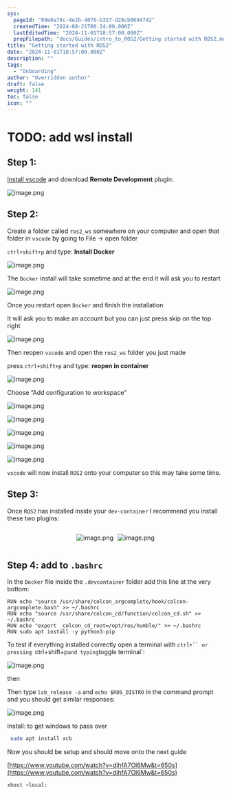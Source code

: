 ```yaml
---
sys:
  pageId: "89e0a78c-4e2b-4070-b327-d28cb0694742"
  createdTime: "2024-08-21T00:24:00.000Z"
  lastEditedTime: "2024-11-01T18:57:00.000Z"
  propFilepath: "docs/Guides/intro_to_ROS2/Getting started with ROS2.md"
title: "Getting started with ROS2"
date: "2024-11-01T18:57:00.000Z"
description: ""
tags:
  - "Onboarding"
author: "Overridden author"
draft: false
weight: 141
toc: false
icon: ""
---
```


# TODO: add wsl install

## Step 1:

[Install vscode](https://code.visualstudio.com/download) and download **Remote Development** plugin:

![image.png](https://prod-files-secure.s3.us-west-2.amazonaws.com/d518164a-d88e-44d1-a4ee-3adb3bd8bce0/efb52993-1881-4a40-b95e-6f020334f022/image.png?X-Amz-Algorithm=AWS4-HMAC-SHA256&X-Amz-Content-Sha256=UNSIGNED-PAYLOAD&X-Amz-Credential=ASIAZI2LB4662LHTPUTI%2F20250408%2Fus-west-2%2Fs3%2Faws4_request&X-Amz-Date=20250408T150907Z&X-Amz-Expires=3600&X-Amz-Security-Token=IQoJb3JpZ2luX2VjEP7%2F%2F%2F%2F%2F%2F%2F%2F%2F%2FwEaCXVzLXdlc3QtMiJHMEUCIFGxNfttPDoSoxg3s3XdtTrx2cU6SAhLoTSVdM%2Bv9657AiEAsGyQgb6Q6MnpI6T2EvHcJK5be1w269QKLVXbrw1qgeYq%2FwMIdxAAGgw2Mzc0MjMxODM4MDUiDDlnrNfmPlidTpCDJyrcAyiW90Iwo8Yc0IrVjz%2FVUoCwnCLLO%2BHKPtACuc0R9zJcwN24q9lC6pZrMY7ODVoutTjEcrXM4rsLoCUEXkC7Zw8gHdrEx%2BRBulPnI%2Bf34cS5Smx5DDrXMDv%2B1DLM7XPEpOAwKzmCwu9N8QGYYEwQiRVsQBsRTruDorniU5mYKLH3XYXO0Lv8NL7zWQScA5HWd%2FONGMG1D25%2Bn%2BEJKGRZ6okM5cTTkwwcuC2xAaMqkZSh%2FdbddiCiLPGkNy874Do5uX5yK%2FZ%2Fa0VykdI7zlhxarXc3zDozrNFUsnbzdGxvVtgSh9EOHhRXGHbYZBmUKcF3XdUWUP3CdimjV8rwEW%2BtjZTqWLqBMUBXjpOPS%2FePSsq9cv7mBCuoJrpVh9jiFU3EUOXufETAjgy2ZXJbptpI8OLdkx6sMo8YJnIsB%2BcucDcLmgAnrIMtGtCzled54Qse2MXL20tLD1fdj1ipGeMzE2jeiUY6mgUsFQbr1rNuczXQ%2FBJWOCk%2BcRSOwCNxQjSP8Aq%2BdhYkSgi0MlENIyGpm%2FdkoS82abhEdvQNzU9kBFf8%2Bua5scIAV8wsRnwWWwrJ7lIcuLH89A4Tokn7brzdVE2z5mkXTcDEL%2BN%2B8AGLniqHDcOeWzwitOrtaJHMOrX1L8GOqUBMXfIk%2FgjPEVxFeegdWcBbucoTjyLwVX%2BKMcw3GQRZs11V5OFnZWALZ0DkrL%2F%2BJAVcQK8wt6TmnE6iMv%2BUDXNkSjuGatX1MYMh56tQWpWLbtaaFERwnysNM%2Fwrkq46SXHWL9jpgjj29tOgDTHCpkEIZkicUGMUTaE%2FRmn0Vq8vhapLYCWfp3eNt1J0nmYTDRUhjr%2FV%2FarnBL9gSsUTcbbFZbHtgQD&X-Amz-Signature=caf7f4d9c09e73ae907e6522ce06c50bf44f742d69cba40e358506a9fef06f56&X-Amz-SignedHeaders=host&x-id=GetObject)

## Step 2:

Create a folder called `ros2_ws` somewhere on your computer and open that folder in `vscode` by going to File → open folder 

`ctrl+shift+p` and type: **Install Docker**

![image.png](https://prod-files-secure.s3.us-west-2.amazonaws.com/d518164a-d88e-44d1-a4ee-3adb3bd8bce0/2269dc0e-1cd5-47ff-bceb-c04ad9b2eab0/image.png?X-Amz-Algorithm=AWS4-HMAC-SHA256&X-Amz-Content-Sha256=UNSIGNED-PAYLOAD&X-Amz-Credential=ASIAZI2LB4662LHTPUTI%2F20250408%2Fus-west-2%2Fs3%2Faws4_request&X-Amz-Date=20250408T150907Z&X-Amz-Expires=3600&X-Amz-Security-Token=IQoJb3JpZ2luX2VjEP7%2F%2F%2F%2F%2F%2F%2F%2F%2F%2FwEaCXVzLXdlc3QtMiJHMEUCIFGxNfttPDoSoxg3s3XdtTrx2cU6SAhLoTSVdM%2Bv9657AiEAsGyQgb6Q6MnpI6T2EvHcJK5be1w269QKLVXbrw1qgeYq%2FwMIdxAAGgw2Mzc0MjMxODM4MDUiDDlnrNfmPlidTpCDJyrcAyiW90Iwo8Yc0IrVjz%2FVUoCwnCLLO%2BHKPtACuc0R9zJcwN24q9lC6pZrMY7ODVoutTjEcrXM4rsLoCUEXkC7Zw8gHdrEx%2BRBulPnI%2Bf34cS5Smx5DDrXMDv%2B1DLM7XPEpOAwKzmCwu9N8QGYYEwQiRVsQBsRTruDorniU5mYKLH3XYXO0Lv8NL7zWQScA5HWd%2FONGMG1D25%2Bn%2BEJKGRZ6okM5cTTkwwcuC2xAaMqkZSh%2FdbddiCiLPGkNy874Do5uX5yK%2FZ%2Fa0VykdI7zlhxarXc3zDozrNFUsnbzdGxvVtgSh9EOHhRXGHbYZBmUKcF3XdUWUP3CdimjV8rwEW%2BtjZTqWLqBMUBXjpOPS%2FePSsq9cv7mBCuoJrpVh9jiFU3EUOXufETAjgy2ZXJbptpI8OLdkx6sMo8YJnIsB%2BcucDcLmgAnrIMtGtCzled54Qse2MXL20tLD1fdj1ipGeMzE2jeiUY6mgUsFQbr1rNuczXQ%2FBJWOCk%2BcRSOwCNxQjSP8Aq%2BdhYkSgi0MlENIyGpm%2FdkoS82abhEdvQNzU9kBFf8%2Bua5scIAV8wsRnwWWwrJ7lIcuLH89A4Tokn7brzdVE2z5mkXTcDEL%2BN%2B8AGLniqHDcOeWzwitOrtaJHMOrX1L8GOqUBMXfIk%2FgjPEVxFeegdWcBbucoTjyLwVX%2BKMcw3GQRZs11V5OFnZWALZ0DkrL%2F%2BJAVcQK8wt6TmnE6iMv%2BUDXNkSjuGatX1MYMh56tQWpWLbtaaFERwnysNM%2Fwrkq46SXHWL9jpgjj29tOgDTHCpkEIZkicUGMUTaE%2FRmn0Vq8vhapLYCWfp3eNt1J0nmYTDRUhjr%2FV%2FarnBL9gSsUTcbbFZbHtgQD&X-Amz-Signature=da2146beb839048235a160933cf861b9f4a0c26d7b8bfd4e34bdc271f4587886&X-Amz-SignedHeaders=host&x-id=GetObject)

The `Docker` install will take sometime and at the end it will ask you to restart

![image.png](https://prod-files-secure.s3.us-west-2.amazonaws.com/d518164a-d88e-44d1-a4ee-3adb3bd8bce0/ed233f78-be33-4b1f-b89c-9c346c0e961e/image.png?X-Amz-Algorithm=AWS4-HMAC-SHA256&X-Amz-Content-Sha256=UNSIGNED-PAYLOAD&X-Amz-Credential=ASIAZI2LB4662LHTPUTI%2F20250408%2Fus-west-2%2Fs3%2Faws4_request&X-Amz-Date=20250408T150907Z&X-Amz-Expires=3600&X-Amz-Security-Token=IQoJb3JpZ2luX2VjEP7%2F%2F%2F%2F%2F%2F%2F%2F%2F%2FwEaCXVzLXdlc3QtMiJHMEUCIFGxNfttPDoSoxg3s3XdtTrx2cU6SAhLoTSVdM%2Bv9657AiEAsGyQgb6Q6MnpI6T2EvHcJK5be1w269QKLVXbrw1qgeYq%2FwMIdxAAGgw2Mzc0MjMxODM4MDUiDDlnrNfmPlidTpCDJyrcAyiW90Iwo8Yc0IrVjz%2FVUoCwnCLLO%2BHKPtACuc0R9zJcwN24q9lC6pZrMY7ODVoutTjEcrXM4rsLoCUEXkC7Zw8gHdrEx%2BRBulPnI%2Bf34cS5Smx5DDrXMDv%2B1DLM7XPEpOAwKzmCwu9N8QGYYEwQiRVsQBsRTruDorniU5mYKLH3XYXO0Lv8NL7zWQScA5HWd%2FONGMG1D25%2Bn%2BEJKGRZ6okM5cTTkwwcuC2xAaMqkZSh%2FdbddiCiLPGkNy874Do5uX5yK%2FZ%2Fa0VykdI7zlhxarXc3zDozrNFUsnbzdGxvVtgSh9EOHhRXGHbYZBmUKcF3XdUWUP3CdimjV8rwEW%2BtjZTqWLqBMUBXjpOPS%2FePSsq9cv7mBCuoJrpVh9jiFU3EUOXufETAjgy2ZXJbptpI8OLdkx6sMo8YJnIsB%2BcucDcLmgAnrIMtGtCzled54Qse2MXL20tLD1fdj1ipGeMzE2jeiUY6mgUsFQbr1rNuczXQ%2FBJWOCk%2BcRSOwCNxQjSP8Aq%2BdhYkSgi0MlENIyGpm%2FdkoS82abhEdvQNzU9kBFf8%2Bua5scIAV8wsRnwWWwrJ7lIcuLH89A4Tokn7brzdVE2z5mkXTcDEL%2BN%2B8AGLniqHDcOeWzwitOrtaJHMOrX1L8GOqUBMXfIk%2FgjPEVxFeegdWcBbucoTjyLwVX%2BKMcw3GQRZs11V5OFnZWALZ0DkrL%2F%2BJAVcQK8wt6TmnE6iMv%2BUDXNkSjuGatX1MYMh56tQWpWLbtaaFERwnysNM%2Fwrkq46SXHWL9jpgjj29tOgDTHCpkEIZkicUGMUTaE%2FRmn0Vq8vhapLYCWfp3eNt1J0nmYTDRUhjr%2FV%2FarnBL9gSsUTcbbFZbHtgQD&X-Amz-Signature=eaa52256cda3590047065547b401c40e74377340b267194fad56785284eeeac2&X-Amz-SignedHeaders=host&x-id=GetObject)

Once you restart open `Docker` and finish the installation

It will ask you to make an account but you can just press skip on the top right

![image.png](https://prod-files-secure.s3.us-west-2.amazonaws.com/d518164a-d88e-44d1-a4ee-3adb3bd8bce0/21010ad9-1659-4fd9-9f59-9932a09b2a3d/image.png?X-Amz-Algorithm=AWS4-HMAC-SHA256&X-Amz-Content-Sha256=UNSIGNED-PAYLOAD&X-Amz-Credential=ASIAZI2LB4662LHTPUTI%2F20250408%2Fus-west-2%2Fs3%2Faws4_request&X-Amz-Date=20250408T150907Z&X-Amz-Expires=3600&X-Amz-Security-Token=IQoJb3JpZ2luX2VjEP7%2F%2F%2F%2F%2F%2F%2F%2F%2F%2FwEaCXVzLXdlc3QtMiJHMEUCIFGxNfttPDoSoxg3s3XdtTrx2cU6SAhLoTSVdM%2Bv9657AiEAsGyQgb6Q6MnpI6T2EvHcJK5be1w269QKLVXbrw1qgeYq%2FwMIdxAAGgw2Mzc0MjMxODM4MDUiDDlnrNfmPlidTpCDJyrcAyiW90Iwo8Yc0IrVjz%2FVUoCwnCLLO%2BHKPtACuc0R9zJcwN24q9lC6pZrMY7ODVoutTjEcrXM4rsLoCUEXkC7Zw8gHdrEx%2BRBulPnI%2Bf34cS5Smx5DDrXMDv%2B1DLM7XPEpOAwKzmCwu9N8QGYYEwQiRVsQBsRTruDorniU5mYKLH3XYXO0Lv8NL7zWQScA5HWd%2FONGMG1D25%2Bn%2BEJKGRZ6okM5cTTkwwcuC2xAaMqkZSh%2FdbddiCiLPGkNy874Do5uX5yK%2FZ%2Fa0VykdI7zlhxarXc3zDozrNFUsnbzdGxvVtgSh9EOHhRXGHbYZBmUKcF3XdUWUP3CdimjV8rwEW%2BtjZTqWLqBMUBXjpOPS%2FePSsq9cv7mBCuoJrpVh9jiFU3EUOXufETAjgy2ZXJbptpI8OLdkx6sMo8YJnIsB%2BcucDcLmgAnrIMtGtCzled54Qse2MXL20tLD1fdj1ipGeMzE2jeiUY6mgUsFQbr1rNuczXQ%2FBJWOCk%2BcRSOwCNxQjSP8Aq%2BdhYkSgi0MlENIyGpm%2FdkoS82abhEdvQNzU9kBFf8%2Bua5scIAV8wsRnwWWwrJ7lIcuLH89A4Tokn7brzdVE2z5mkXTcDEL%2BN%2B8AGLniqHDcOeWzwitOrtaJHMOrX1L8GOqUBMXfIk%2FgjPEVxFeegdWcBbucoTjyLwVX%2BKMcw3GQRZs11V5OFnZWALZ0DkrL%2F%2BJAVcQK8wt6TmnE6iMv%2BUDXNkSjuGatX1MYMh56tQWpWLbtaaFERwnysNM%2Fwrkq46SXHWL9jpgjj29tOgDTHCpkEIZkicUGMUTaE%2FRmn0Vq8vhapLYCWfp3eNt1J0nmYTDRUhjr%2FV%2FarnBL9gSsUTcbbFZbHtgQD&X-Amz-Signature=e9068ce48edcc87de30bf85628eef25a9eb81608223ba068e5b7ede506fb7aec&X-Amz-SignedHeaders=host&x-id=GetObject)

Then reopen `vscode` and open the `ros2_ws` folder you just made

press `ctrl+shift+p` and type: **reopen in container**

![image.png](https://prod-files-secure.s3.us-west-2.amazonaws.com/d518164a-d88e-44d1-a4ee-3adb3bd8bce0/4e93b8c2-41ad-488c-8095-c74205196118/image.png?X-Amz-Algorithm=AWS4-HMAC-SHA256&X-Amz-Content-Sha256=UNSIGNED-PAYLOAD&X-Amz-Credential=ASIAZI2LB4662LHTPUTI%2F20250408%2Fus-west-2%2Fs3%2Faws4_request&X-Amz-Date=20250408T150907Z&X-Amz-Expires=3600&X-Amz-Security-Token=IQoJb3JpZ2luX2VjEP7%2F%2F%2F%2F%2F%2F%2F%2F%2F%2FwEaCXVzLXdlc3QtMiJHMEUCIFGxNfttPDoSoxg3s3XdtTrx2cU6SAhLoTSVdM%2Bv9657AiEAsGyQgb6Q6MnpI6T2EvHcJK5be1w269QKLVXbrw1qgeYq%2FwMIdxAAGgw2Mzc0MjMxODM4MDUiDDlnrNfmPlidTpCDJyrcAyiW90Iwo8Yc0IrVjz%2FVUoCwnCLLO%2BHKPtACuc0R9zJcwN24q9lC6pZrMY7ODVoutTjEcrXM4rsLoCUEXkC7Zw8gHdrEx%2BRBulPnI%2Bf34cS5Smx5DDrXMDv%2B1DLM7XPEpOAwKzmCwu9N8QGYYEwQiRVsQBsRTruDorniU5mYKLH3XYXO0Lv8NL7zWQScA5HWd%2FONGMG1D25%2Bn%2BEJKGRZ6okM5cTTkwwcuC2xAaMqkZSh%2FdbddiCiLPGkNy874Do5uX5yK%2FZ%2Fa0VykdI7zlhxarXc3zDozrNFUsnbzdGxvVtgSh9EOHhRXGHbYZBmUKcF3XdUWUP3CdimjV8rwEW%2BtjZTqWLqBMUBXjpOPS%2FePSsq9cv7mBCuoJrpVh9jiFU3EUOXufETAjgy2ZXJbptpI8OLdkx6sMo8YJnIsB%2BcucDcLmgAnrIMtGtCzled54Qse2MXL20tLD1fdj1ipGeMzE2jeiUY6mgUsFQbr1rNuczXQ%2FBJWOCk%2BcRSOwCNxQjSP8Aq%2BdhYkSgi0MlENIyGpm%2FdkoS82abhEdvQNzU9kBFf8%2Bua5scIAV8wsRnwWWwrJ7lIcuLH89A4Tokn7brzdVE2z5mkXTcDEL%2BN%2B8AGLniqHDcOeWzwitOrtaJHMOrX1L8GOqUBMXfIk%2FgjPEVxFeegdWcBbucoTjyLwVX%2BKMcw3GQRZs11V5OFnZWALZ0DkrL%2F%2BJAVcQK8wt6TmnE6iMv%2BUDXNkSjuGatX1MYMh56tQWpWLbtaaFERwnysNM%2Fwrkq46SXHWL9jpgjj29tOgDTHCpkEIZkicUGMUTaE%2FRmn0Vq8vhapLYCWfp3eNt1J0nmYTDRUhjr%2FV%2FarnBL9gSsUTcbbFZbHtgQD&X-Amz-Signature=2d8cac1b1da6ed3b12d7659ef0468105ca348fcbf970b3d5b709e49aab8a8e43&X-Amz-SignedHeaders=host&x-id=GetObject)

Choose “Add configuration to workspace”

![image.png](https://prod-files-secure.s3.us-west-2.amazonaws.com/d518164a-d88e-44d1-a4ee-3adb3bd8bce0/9560b282-5060-4989-ba37-97e7b2c22476/image.png?X-Amz-Algorithm=AWS4-HMAC-SHA256&X-Amz-Content-Sha256=UNSIGNED-PAYLOAD&X-Amz-Credential=ASIAZI2LB4662LHTPUTI%2F20250408%2Fus-west-2%2Fs3%2Faws4_request&X-Amz-Date=20250408T150907Z&X-Amz-Expires=3600&X-Amz-Security-Token=IQoJb3JpZ2luX2VjEP7%2F%2F%2F%2F%2F%2F%2F%2F%2F%2FwEaCXVzLXdlc3QtMiJHMEUCIFGxNfttPDoSoxg3s3XdtTrx2cU6SAhLoTSVdM%2Bv9657AiEAsGyQgb6Q6MnpI6T2EvHcJK5be1w269QKLVXbrw1qgeYq%2FwMIdxAAGgw2Mzc0MjMxODM4MDUiDDlnrNfmPlidTpCDJyrcAyiW90Iwo8Yc0IrVjz%2FVUoCwnCLLO%2BHKPtACuc0R9zJcwN24q9lC6pZrMY7ODVoutTjEcrXM4rsLoCUEXkC7Zw8gHdrEx%2BRBulPnI%2Bf34cS5Smx5DDrXMDv%2B1DLM7XPEpOAwKzmCwu9N8QGYYEwQiRVsQBsRTruDorniU5mYKLH3XYXO0Lv8NL7zWQScA5HWd%2FONGMG1D25%2Bn%2BEJKGRZ6okM5cTTkwwcuC2xAaMqkZSh%2FdbddiCiLPGkNy874Do5uX5yK%2FZ%2Fa0VykdI7zlhxarXc3zDozrNFUsnbzdGxvVtgSh9EOHhRXGHbYZBmUKcF3XdUWUP3CdimjV8rwEW%2BtjZTqWLqBMUBXjpOPS%2FePSsq9cv7mBCuoJrpVh9jiFU3EUOXufETAjgy2ZXJbptpI8OLdkx6sMo8YJnIsB%2BcucDcLmgAnrIMtGtCzled54Qse2MXL20tLD1fdj1ipGeMzE2jeiUY6mgUsFQbr1rNuczXQ%2FBJWOCk%2BcRSOwCNxQjSP8Aq%2BdhYkSgi0MlENIyGpm%2FdkoS82abhEdvQNzU9kBFf8%2Bua5scIAV8wsRnwWWwrJ7lIcuLH89A4Tokn7brzdVE2z5mkXTcDEL%2BN%2B8AGLniqHDcOeWzwitOrtaJHMOrX1L8GOqUBMXfIk%2FgjPEVxFeegdWcBbucoTjyLwVX%2BKMcw3GQRZs11V5OFnZWALZ0DkrL%2F%2BJAVcQK8wt6TmnE6iMv%2BUDXNkSjuGatX1MYMh56tQWpWLbtaaFERwnysNM%2Fwrkq46SXHWL9jpgjj29tOgDTHCpkEIZkicUGMUTaE%2FRmn0Vq8vhapLYCWfp3eNt1J0nmYTDRUhjr%2FV%2FarnBL9gSsUTcbbFZbHtgQD&X-Amz-Signature=acb01753e9b27b740b6f762aef5fec598819c7b17387d4d8844e95c2037d6a5c&X-Amz-SignedHeaders=host&x-id=GetObject)

![image.png](https://prod-files-secure.s3.us-west-2.amazonaws.com/d518164a-d88e-44d1-a4ee-3adb3bd8bce0/2ee63f81-886b-48e8-a553-dc6e5eac99e4/image.png?X-Amz-Algorithm=AWS4-HMAC-SHA256&X-Amz-Content-Sha256=UNSIGNED-PAYLOAD&X-Amz-Credential=ASIAZI2LB4662LHTPUTI%2F20250408%2Fus-west-2%2Fs3%2Faws4_request&X-Amz-Date=20250408T150907Z&X-Amz-Expires=3600&X-Amz-Security-Token=IQoJb3JpZ2luX2VjEP7%2F%2F%2F%2F%2F%2F%2F%2F%2F%2FwEaCXVzLXdlc3QtMiJHMEUCIFGxNfttPDoSoxg3s3XdtTrx2cU6SAhLoTSVdM%2Bv9657AiEAsGyQgb6Q6MnpI6T2EvHcJK5be1w269QKLVXbrw1qgeYq%2FwMIdxAAGgw2Mzc0MjMxODM4MDUiDDlnrNfmPlidTpCDJyrcAyiW90Iwo8Yc0IrVjz%2FVUoCwnCLLO%2BHKPtACuc0R9zJcwN24q9lC6pZrMY7ODVoutTjEcrXM4rsLoCUEXkC7Zw8gHdrEx%2BRBulPnI%2Bf34cS5Smx5DDrXMDv%2B1DLM7XPEpOAwKzmCwu9N8QGYYEwQiRVsQBsRTruDorniU5mYKLH3XYXO0Lv8NL7zWQScA5HWd%2FONGMG1D25%2Bn%2BEJKGRZ6okM5cTTkwwcuC2xAaMqkZSh%2FdbddiCiLPGkNy874Do5uX5yK%2FZ%2Fa0VykdI7zlhxarXc3zDozrNFUsnbzdGxvVtgSh9EOHhRXGHbYZBmUKcF3XdUWUP3CdimjV8rwEW%2BtjZTqWLqBMUBXjpOPS%2FePSsq9cv7mBCuoJrpVh9jiFU3EUOXufETAjgy2ZXJbptpI8OLdkx6sMo8YJnIsB%2BcucDcLmgAnrIMtGtCzled54Qse2MXL20tLD1fdj1ipGeMzE2jeiUY6mgUsFQbr1rNuczXQ%2FBJWOCk%2BcRSOwCNxQjSP8Aq%2BdhYkSgi0MlENIyGpm%2FdkoS82abhEdvQNzU9kBFf8%2Bua5scIAV8wsRnwWWwrJ7lIcuLH89A4Tokn7brzdVE2z5mkXTcDEL%2BN%2B8AGLniqHDcOeWzwitOrtaJHMOrX1L8GOqUBMXfIk%2FgjPEVxFeegdWcBbucoTjyLwVX%2BKMcw3GQRZs11V5OFnZWALZ0DkrL%2F%2BJAVcQK8wt6TmnE6iMv%2BUDXNkSjuGatX1MYMh56tQWpWLbtaaFERwnysNM%2Fwrkq46SXHWL9jpgjj29tOgDTHCpkEIZkicUGMUTaE%2FRmn0Vq8vhapLYCWfp3eNt1J0nmYTDRUhjr%2FV%2FarnBL9gSsUTcbbFZbHtgQD&X-Amz-Signature=3c0174eb0ee44fae4f386a1eba069caae65b14bf036a0e4a5190134a517a027a&X-Amz-SignedHeaders=host&x-id=GetObject)

![image.png](https://prod-files-secure.s3.us-west-2.amazonaws.com/d518164a-d88e-44d1-a4ee-3adb3bd8bce0/ae1580b2-b048-407e-aed9-b584224a7a04/image.png?X-Amz-Algorithm=AWS4-HMAC-SHA256&X-Amz-Content-Sha256=UNSIGNED-PAYLOAD&X-Amz-Credential=ASIAZI2LB4662LHTPUTI%2F20250408%2Fus-west-2%2Fs3%2Faws4_request&X-Amz-Date=20250408T150907Z&X-Amz-Expires=3600&X-Amz-Security-Token=IQoJb3JpZ2luX2VjEP7%2F%2F%2F%2F%2F%2F%2F%2F%2F%2FwEaCXVzLXdlc3QtMiJHMEUCIFGxNfttPDoSoxg3s3XdtTrx2cU6SAhLoTSVdM%2Bv9657AiEAsGyQgb6Q6MnpI6T2EvHcJK5be1w269QKLVXbrw1qgeYq%2FwMIdxAAGgw2Mzc0MjMxODM4MDUiDDlnrNfmPlidTpCDJyrcAyiW90Iwo8Yc0IrVjz%2FVUoCwnCLLO%2BHKPtACuc0R9zJcwN24q9lC6pZrMY7ODVoutTjEcrXM4rsLoCUEXkC7Zw8gHdrEx%2BRBulPnI%2Bf34cS5Smx5DDrXMDv%2B1DLM7XPEpOAwKzmCwu9N8QGYYEwQiRVsQBsRTruDorniU5mYKLH3XYXO0Lv8NL7zWQScA5HWd%2FONGMG1D25%2Bn%2BEJKGRZ6okM5cTTkwwcuC2xAaMqkZSh%2FdbddiCiLPGkNy874Do5uX5yK%2FZ%2Fa0VykdI7zlhxarXc3zDozrNFUsnbzdGxvVtgSh9EOHhRXGHbYZBmUKcF3XdUWUP3CdimjV8rwEW%2BtjZTqWLqBMUBXjpOPS%2FePSsq9cv7mBCuoJrpVh9jiFU3EUOXufETAjgy2ZXJbptpI8OLdkx6sMo8YJnIsB%2BcucDcLmgAnrIMtGtCzled54Qse2MXL20tLD1fdj1ipGeMzE2jeiUY6mgUsFQbr1rNuczXQ%2FBJWOCk%2BcRSOwCNxQjSP8Aq%2BdhYkSgi0MlENIyGpm%2FdkoS82abhEdvQNzU9kBFf8%2Bua5scIAV8wsRnwWWwrJ7lIcuLH89A4Tokn7brzdVE2z5mkXTcDEL%2BN%2B8AGLniqHDcOeWzwitOrtaJHMOrX1L8GOqUBMXfIk%2FgjPEVxFeegdWcBbucoTjyLwVX%2BKMcw3GQRZs11V5OFnZWALZ0DkrL%2F%2BJAVcQK8wt6TmnE6iMv%2BUDXNkSjuGatX1MYMh56tQWpWLbtaaFERwnysNM%2Fwrkq46SXHWL9jpgjj29tOgDTHCpkEIZkicUGMUTaE%2FRmn0Vq8vhapLYCWfp3eNt1J0nmYTDRUhjr%2FV%2FarnBL9gSsUTcbbFZbHtgQD&X-Amz-Signature=4fefedce37f8ed45b60d09d9688b9a35926a6ea2f71eed6804885f3cc0e613f0&X-Amz-SignedHeaders=host&x-id=GetObject)

![image.png](https://prod-files-secure.s3.us-west-2.amazonaws.com/d518164a-d88e-44d1-a4ee-3adb3bd8bce0/53255b28-f75e-430f-b9e3-c0ac8577e42b/image.png?X-Amz-Algorithm=AWS4-HMAC-SHA256&X-Amz-Content-Sha256=UNSIGNED-PAYLOAD&X-Amz-Credential=ASIAZI2LB4662LHTPUTI%2F20250408%2Fus-west-2%2Fs3%2Faws4_request&X-Amz-Date=20250408T150907Z&X-Amz-Expires=3600&X-Amz-Security-Token=IQoJb3JpZ2luX2VjEP7%2F%2F%2F%2F%2F%2F%2F%2F%2F%2FwEaCXVzLXdlc3QtMiJHMEUCIFGxNfttPDoSoxg3s3XdtTrx2cU6SAhLoTSVdM%2Bv9657AiEAsGyQgb6Q6MnpI6T2EvHcJK5be1w269QKLVXbrw1qgeYq%2FwMIdxAAGgw2Mzc0MjMxODM4MDUiDDlnrNfmPlidTpCDJyrcAyiW90Iwo8Yc0IrVjz%2FVUoCwnCLLO%2BHKPtACuc0R9zJcwN24q9lC6pZrMY7ODVoutTjEcrXM4rsLoCUEXkC7Zw8gHdrEx%2BRBulPnI%2Bf34cS5Smx5DDrXMDv%2B1DLM7XPEpOAwKzmCwu9N8QGYYEwQiRVsQBsRTruDorniU5mYKLH3XYXO0Lv8NL7zWQScA5HWd%2FONGMG1D25%2Bn%2BEJKGRZ6okM5cTTkwwcuC2xAaMqkZSh%2FdbddiCiLPGkNy874Do5uX5yK%2FZ%2Fa0VykdI7zlhxarXc3zDozrNFUsnbzdGxvVtgSh9EOHhRXGHbYZBmUKcF3XdUWUP3CdimjV8rwEW%2BtjZTqWLqBMUBXjpOPS%2FePSsq9cv7mBCuoJrpVh9jiFU3EUOXufETAjgy2ZXJbptpI8OLdkx6sMo8YJnIsB%2BcucDcLmgAnrIMtGtCzled54Qse2MXL20tLD1fdj1ipGeMzE2jeiUY6mgUsFQbr1rNuczXQ%2FBJWOCk%2BcRSOwCNxQjSP8Aq%2BdhYkSgi0MlENIyGpm%2FdkoS82abhEdvQNzU9kBFf8%2Bua5scIAV8wsRnwWWwrJ7lIcuLH89A4Tokn7brzdVE2z5mkXTcDEL%2BN%2B8AGLniqHDcOeWzwitOrtaJHMOrX1L8GOqUBMXfIk%2FgjPEVxFeegdWcBbucoTjyLwVX%2BKMcw3GQRZs11V5OFnZWALZ0DkrL%2F%2BJAVcQK8wt6TmnE6iMv%2BUDXNkSjuGatX1MYMh56tQWpWLbtaaFERwnysNM%2Fwrkq46SXHWL9jpgjj29tOgDTHCpkEIZkicUGMUTaE%2FRmn0Vq8vhapLYCWfp3eNt1J0nmYTDRUhjr%2FV%2FarnBL9gSsUTcbbFZbHtgQD&X-Amz-Signature=3567ca1127bc9e4d46c879fcc34a8c6c1a40574c709f202c0020f43751542051&X-Amz-SignedHeaders=host&x-id=GetObject)

![image.png](https://prod-files-secure.s3.us-west-2.amazonaws.com/d518164a-d88e-44d1-a4ee-3adb3bd8bce0/7c562767-5af9-4ffb-97d1-327bcdf4ee00/image.png?X-Amz-Algorithm=AWS4-HMAC-SHA256&X-Amz-Content-Sha256=UNSIGNED-PAYLOAD&X-Amz-Credential=ASIAZI2LB4662LHTPUTI%2F20250408%2Fus-west-2%2Fs3%2Faws4_request&X-Amz-Date=20250408T150907Z&X-Amz-Expires=3600&X-Amz-Security-Token=IQoJb3JpZ2luX2VjEP7%2F%2F%2F%2F%2F%2F%2F%2F%2F%2FwEaCXVzLXdlc3QtMiJHMEUCIFGxNfttPDoSoxg3s3XdtTrx2cU6SAhLoTSVdM%2Bv9657AiEAsGyQgb6Q6MnpI6T2EvHcJK5be1w269QKLVXbrw1qgeYq%2FwMIdxAAGgw2Mzc0MjMxODM4MDUiDDlnrNfmPlidTpCDJyrcAyiW90Iwo8Yc0IrVjz%2FVUoCwnCLLO%2BHKPtACuc0R9zJcwN24q9lC6pZrMY7ODVoutTjEcrXM4rsLoCUEXkC7Zw8gHdrEx%2BRBulPnI%2Bf34cS5Smx5DDrXMDv%2B1DLM7XPEpOAwKzmCwu9N8QGYYEwQiRVsQBsRTruDorniU5mYKLH3XYXO0Lv8NL7zWQScA5HWd%2FONGMG1D25%2Bn%2BEJKGRZ6okM5cTTkwwcuC2xAaMqkZSh%2FdbddiCiLPGkNy874Do5uX5yK%2FZ%2Fa0VykdI7zlhxarXc3zDozrNFUsnbzdGxvVtgSh9EOHhRXGHbYZBmUKcF3XdUWUP3CdimjV8rwEW%2BtjZTqWLqBMUBXjpOPS%2FePSsq9cv7mBCuoJrpVh9jiFU3EUOXufETAjgy2ZXJbptpI8OLdkx6sMo8YJnIsB%2BcucDcLmgAnrIMtGtCzled54Qse2MXL20tLD1fdj1ipGeMzE2jeiUY6mgUsFQbr1rNuczXQ%2FBJWOCk%2BcRSOwCNxQjSP8Aq%2BdhYkSgi0MlENIyGpm%2FdkoS82abhEdvQNzU9kBFf8%2Bua5scIAV8wsRnwWWwrJ7lIcuLH89A4Tokn7brzdVE2z5mkXTcDEL%2BN%2B8AGLniqHDcOeWzwitOrtaJHMOrX1L8GOqUBMXfIk%2FgjPEVxFeegdWcBbucoTjyLwVX%2BKMcw3GQRZs11V5OFnZWALZ0DkrL%2F%2BJAVcQK8wt6TmnE6iMv%2BUDXNkSjuGatX1MYMh56tQWpWLbtaaFERwnysNM%2Fwrkq46SXHWL9jpgjj29tOgDTHCpkEIZkicUGMUTaE%2FRmn0Vq8vhapLYCWfp3eNt1J0nmYTDRUhjr%2FV%2FarnBL9gSsUTcbbFZbHtgQD&X-Amz-Signature=c3744f9be7f35de10e71f5d80bf0145426ba838a8416c2c6532405a23d510e65&X-Amz-SignedHeaders=host&x-id=GetObject)

`vscode` will now install `ROS2` onto your computer so this may take some time.

## Step 3:

Once `ROS2` has installed inside your `dev-container` I recommend you install these two plugins:

<div style="display: flex;flex-direction: row; column-gap:10px; max-width: 630px;justify-content: center;">
<div>

![image.png](https://prod-files-secure.s3.us-west-2.amazonaws.com/d518164a-d88e-44d1-a4ee-3adb3bd8bce0/3fc3d550-5a54-4ba1-ba6b-faa01cdb7369/image.png?X-Amz-Algorithm=AWS4-HMAC-SHA256&X-Amz-Content-Sha256=UNSIGNED-PAYLOAD&X-Amz-Credential=ASIAZI2LB466RL5YSQV7%2F20250408%2Fus-west-2%2Fs3%2Faws4_request&X-Amz-Date=20250408T150911Z&X-Amz-Expires=3600&X-Amz-Security-Token=IQoJb3JpZ2luX2VjEP7%2F%2F%2F%2F%2F%2F%2F%2F%2F%2FwEaCXVzLXdlc3QtMiJHMEUCIBAyz%2Fnczifu5IuzVW2T99pYaGdaF70St2AWN2xtG4%2B4AiEAiSVfQ7kaOaUsIOyv89mvWkeoXlCH%2B3iAbQ9DL2WY7Ocq%2FwMIdxAAGgw2Mzc0MjMxODM4MDUiDPwty4zAfnIu4ALQTyrcA%2BrbUD284VLfFm2daNBndeV9kssNIDK69HR2JkUcGPS9p6gFuRUKeouWX7%2BxQJsNg7SQcPb9kgDDCiE2Aaas0KVoCCfO%2Bs6mvTpFRxB3ZkajS%2FjicUuqR%2B1iPw9hU66fb8j15btAJ1IOfFrwAuhd542Ajg17%2BNn4Ybc2lEesW2mLy1hS7fT35dTa2gpbLMQyjgYKIgV024W3ayZEbEMmOw1Ca%2BUOzrbxizmyqsjgXHbOzBjaSGhf9hM7fc%2FmPqkwIxBSqr4JYLTb1NkizHGn%2FbiDBkNh641YyQ%2ByADxkCH8ISstXOvF%2BIHWMsY5r3OIMn5zE3Yb3FoHN0BCBap%2F3NKbbTBcrlnYTd6b%2BPST5pxS5rrzuk96Ws4X0GRscsIi1mBPIahMaQan45U%2BKLEJbitp0S4hnBiZB%2BlDEcWSOQ4S%2F192eMMQ8SyEX7Zk8M5Uoc%2BH8G0Z18JRth6I9%2BJT8E4u3TW3MtNRa4EuERbrQRItmDczK01byeV9lD1N3RwXHRRoWRKzI8Nmu0NBFnRDkLqf4Cf7aXgWvzGmlTaa2jR4XH0%2Bz73bovibXEidxb9vuWHQHFUDKYI6XV073pwFuWTs19tUgISEpIgCaA%2BcPDNHzxYfLN2wNazDdTafhMPPX1L8GOqUBvktwvdHQOQrzUtLFcS3MY3dxmY7K3FBRJ4E%2Fno8ti67RyHPt5L0aCnlOjRVD6bOFmuRRgsIXJygEl1SKqWyB1DA0YSFZoCVgAWMwI6T3BxoOu04lF4R2Kf%2B8irqn4%2BiwPjjF7iOXICqhGRHq53KFCdoNKC4tsFJAk0JHt0XhpMMORgKn6HTzipjDZVvzagRIxJClGO7vKM0BblSmLU6OsPLzYyzi&X-Amz-Signature=d379898d94e85825bdbe79d3c8a1bd1577c464f7f65dbf7fbe8dedc6e7bf5cf8&X-Amz-SignedHeaders=host&x-id=GetObject)

</div>
<div>

![image.png](https://prod-files-secure.s3.us-west-2.amazonaws.com/d518164a-d88e-44d1-a4ee-3adb3bd8bce0/d994cc66-13c2-4093-a5a3-f84cf4601a82/image.png?X-Amz-Algorithm=AWS4-HMAC-SHA256&X-Amz-Content-Sha256=UNSIGNED-PAYLOAD&X-Amz-Credential=ASIAZI2LB4664DYL7QPZ%2F20250408%2Fus-west-2%2Fs3%2Faws4_request&X-Amz-Date=20250408T150913Z&X-Amz-Expires=3600&X-Amz-Security-Token=IQoJb3JpZ2luX2VjEP7%2F%2F%2F%2F%2F%2F%2F%2F%2F%2FwEaCXVzLXdlc3QtMiJHMEUCIQCUKGBRRt4iU7SXgnIrE732GPeLHR4Ezv%2BLGMfrEM4VmAIgEnCikaIZLjkWTddge5JRhghTdy0pbesML63ke0RKyNsq%2FwMIdxAAGgw2Mzc0MjMxODM4MDUiDEAYzX%2BCsYfEEXPIeircAwI%2B79Jz%2FFt8p0rhd1PBRu3J1%2FOfRfCqfj%2Bgi06LIeuT7JMfYxvAxzEavaqVWaETpPJmkJQzu8L58vZ7mS2rlOBoiKxSV%2FPIBt4tltqbYbn5kuoNe7jfIQr5CdlsITIt2VkSAIG2tWKEl20dL0pm666imNH7t5OoHTGZQtbvssluN8IqUk3bMOy8tZ1TnZH7FgkRzX3fjhREmriIBv9swwoowO0%2FgYOH7%2BwGNCASwvQiLhthUTJZfFEv65G0GWq48s8e%2FCbXuOxpv5d2nfJUWcqAHocBGzdFxtGh9YZcseMkTRPjRO%2Bizu4G%2FFaC%2FZhpKFD5rfbvdX9GVB%2F5jXuYKzjUJQcfuSm7FT2Xd4ufiplM8b51GSnYtYp5smGEH66slDxcc2juwuhPsK7rSDObKXURcWS38mRPMUHFUl3TfeUXCuomLRdymh%2FEBcuryecBA%2B02FtUA3GUhZuEJ8w0Mi8PHpS4BMgJJMZOXr6n6JsqOSiEb1Y88h1SAStCh8SIozIyL9xCJkLFCVDg10DpssZYjsE8sqZSi04%2B7aRQrkmC56JeE5pI717oAdvIrvWz0P4t17rgAqXyl8jAj7RcjitZVfP%2Fq0Y1OLmKzLMPu19r%2BClFBndxFjHR%2BLmoRMNLX1L8GOqUBOmLPVhWHac2BxcHmgvvn5iQIZQNVLd1ftm0%2BUpGEuhwAbjgN8R32xcpXtRA4MiRjEnR1qyUkvxMUJ%2BkexSnTuWDfo%2FqPEsUtPDOL4IQ9tNBaIQZu6IVou3BHcE%2FyDQkn6uhVUrUNyGP2R2hSgEidG48Sao0aY82wLY%2BWpFrg4PD7dEuaDFTJymfL925wdmg05823WJX5qT3kitaBTCyvAiVpEXAF&X-Amz-Signature=b0f1ef880a5aea4e4cbf1763633704ca67e34f22414efe4c5138c799a210da46&X-Amz-SignedHeaders=host&x-id=GetObject)

</div>
</div>

## Step 4: add to `.bashrc`

In the `Docker` file inside the `.devcontainer` folder add this line at the very bottom: 

```docker
RUN echo "source /usr/share/colcon_argcomplete/hook/colcon-argcomplete.bash" >> ~/.bashrc
RUN echo "source /usr/share/colcon_cd/function/colcon_cd.sh" >> ~/.bashrc
RUN echo "export _colcon_cd_root=/opt/ros/humble/" >> ~/.bashrc
RUN sudo apt install -y python3-pip 
```

To test if everything installed correctly open a terminal with `ctrl+`` or pressing `ctrl+shift+p` and typing `toggle terminal`:

![image.png](https://prod-files-secure.s3.us-west-2.amazonaws.com/d518164a-d88e-44d1-a4ee-3adb3bd8bce0/6a4943d8-b04e-4c02-9a58-775f3384d1a5/image.png?X-Amz-Algorithm=AWS4-HMAC-SHA256&X-Amz-Content-Sha256=UNSIGNED-PAYLOAD&X-Amz-Credential=ASIAZI2LB4662LHTPUTI%2F20250408%2Fus-west-2%2Fs3%2Faws4_request&X-Amz-Date=20250408T150907Z&X-Amz-Expires=3600&X-Amz-Security-Token=IQoJb3JpZ2luX2VjEP7%2F%2F%2F%2F%2F%2F%2F%2F%2F%2FwEaCXVzLXdlc3QtMiJHMEUCIFGxNfttPDoSoxg3s3XdtTrx2cU6SAhLoTSVdM%2Bv9657AiEAsGyQgb6Q6MnpI6T2EvHcJK5be1w269QKLVXbrw1qgeYq%2FwMIdxAAGgw2Mzc0MjMxODM4MDUiDDlnrNfmPlidTpCDJyrcAyiW90Iwo8Yc0IrVjz%2FVUoCwnCLLO%2BHKPtACuc0R9zJcwN24q9lC6pZrMY7ODVoutTjEcrXM4rsLoCUEXkC7Zw8gHdrEx%2BRBulPnI%2Bf34cS5Smx5DDrXMDv%2B1DLM7XPEpOAwKzmCwu9N8QGYYEwQiRVsQBsRTruDorniU5mYKLH3XYXO0Lv8NL7zWQScA5HWd%2FONGMG1D25%2Bn%2BEJKGRZ6okM5cTTkwwcuC2xAaMqkZSh%2FdbddiCiLPGkNy874Do5uX5yK%2FZ%2Fa0VykdI7zlhxarXc3zDozrNFUsnbzdGxvVtgSh9EOHhRXGHbYZBmUKcF3XdUWUP3CdimjV8rwEW%2BtjZTqWLqBMUBXjpOPS%2FePSsq9cv7mBCuoJrpVh9jiFU3EUOXufETAjgy2ZXJbptpI8OLdkx6sMo8YJnIsB%2BcucDcLmgAnrIMtGtCzled54Qse2MXL20tLD1fdj1ipGeMzE2jeiUY6mgUsFQbr1rNuczXQ%2FBJWOCk%2BcRSOwCNxQjSP8Aq%2BdhYkSgi0MlENIyGpm%2FdkoS82abhEdvQNzU9kBFf8%2Bua5scIAV8wsRnwWWwrJ7lIcuLH89A4Tokn7brzdVE2z5mkXTcDEL%2BN%2B8AGLniqHDcOeWzwitOrtaJHMOrX1L8GOqUBMXfIk%2FgjPEVxFeegdWcBbucoTjyLwVX%2BKMcw3GQRZs11V5OFnZWALZ0DkrL%2F%2BJAVcQK8wt6TmnE6iMv%2BUDXNkSjuGatX1MYMh56tQWpWLbtaaFERwnysNM%2Fwrkq46SXHWL9jpgjj29tOgDTHCpkEIZkicUGMUTaE%2FRmn0Vq8vhapLYCWfp3eNt1J0nmYTDRUhjr%2FV%2FarnBL9gSsUTcbbFZbHtgQD&X-Amz-Signature=2c516657c4e75090735c83fe540a8c0e2e76fa4c26b8b596e2da01bd27666f6f&X-Amz-SignedHeaders=host&x-id=GetObject)

then 

Then type `lsb_release -a` and `echo $ROS_DISTRO` in the command prompt and you should get similar responses:

![image.png](https://prod-files-secure.s3.us-west-2.amazonaws.com/d518164a-d88e-44d1-a4ee-3adb3bd8bce0/3e635dec-a805-4e85-8b9e-d000e5b71a4e/image.png?X-Amz-Algorithm=AWS4-HMAC-SHA256&X-Amz-Content-Sha256=UNSIGNED-PAYLOAD&X-Amz-Credential=ASIAZI2LB4662LHTPUTI%2F20250408%2Fus-west-2%2Fs3%2Faws4_request&X-Amz-Date=20250408T150907Z&X-Amz-Expires=3600&X-Amz-Security-Token=IQoJb3JpZ2luX2VjEP7%2F%2F%2F%2F%2F%2F%2F%2F%2F%2FwEaCXVzLXdlc3QtMiJHMEUCIFGxNfttPDoSoxg3s3XdtTrx2cU6SAhLoTSVdM%2Bv9657AiEAsGyQgb6Q6MnpI6T2EvHcJK5be1w269QKLVXbrw1qgeYq%2FwMIdxAAGgw2Mzc0MjMxODM4MDUiDDlnrNfmPlidTpCDJyrcAyiW90Iwo8Yc0IrVjz%2FVUoCwnCLLO%2BHKPtACuc0R9zJcwN24q9lC6pZrMY7ODVoutTjEcrXM4rsLoCUEXkC7Zw8gHdrEx%2BRBulPnI%2Bf34cS5Smx5DDrXMDv%2B1DLM7XPEpOAwKzmCwu9N8QGYYEwQiRVsQBsRTruDorniU5mYKLH3XYXO0Lv8NL7zWQScA5HWd%2FONGMG1D25%2Bn%2BEJKGRZ6okM5cTTkwwcuC2xAaMqkZSh%2FdbddiCiLPGkNy874Do5uX5yK%2FZ%2Fa0VykdI7zlhxarXc3zDozrNFUsnbzdGxvVtgSh9EOHhRXGHbYZBmUKcF3XdUWUP3CdimjV8rwEW%2BtjZTqWLqBMUBXjpOPS%2FePSsq9cv7mBCuoJrpVh9jiFU3EUOXufETAjgy2ZXJbptpI8OLdkx6sMo8YJnIsB%2BcucDcLmgAnrIMtGtCzled54Qse2MXL20tLD1fdj1ipGeMzE2jeiUY6mgUsFQbr1rNuczXQ%2FBJWOCk%2BcRSOwCNxQjSP8Aq%2BdhYkSgi0MlENIyGpm%2FdkoS82abhEdvQNzU9kBFf8%2Bua5scIAV8wsRnwWWwrJ7lIcuLH89A4Tokn7brzdVE2z5mkXTcDEL%2BN%2B8AGLniqHDcOeWzwitOrtaJHMOrX1L8GOqUBMXfIk%2FgjPEVxFeegdWcBbucoTjyLwVX%2BKMcw3GQRZs11V5OFnZWALZ0DkrL%2F%2BJAVcQK8wt6TmnE6iMv%2BUDXNkSjuGatX1MYMh56tQWpWLbtaaFERwnysNM%2Fwrkq46SXHWL9jpgjj29tOgDTHCpkEIZkicUGMUTaE%2FRmn0Vq8vhapLYCWfp3eNt1J0nmYTDRUhjr%2FV%2FarnBL9gSsUTcbbFZbHtgQD&X-Amz-Signature=28462e344d785bc309809b3464aef7bbd3b3c253ef08ccff905a5f17c833584f&X-Amz-SignedHeaders=host&x-id=GetObject)

Install:  to get windows to pass over

```bash
 sudo apt install xcb
```

Now you should be setup and should move onto the next guide 

[https://www.youtube.com/watch?v=dihfA7Ol6Mw&t=650s](https://www.youtube.com/watch?v=dihfA7Ol6Mw&t=650s)

```python
xhost +local:
```
